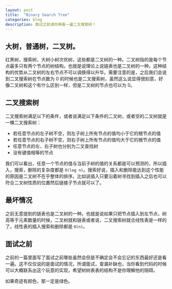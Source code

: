 ```yaml
---
layout: post
title:  "Binary Search Tree"
categories: blog
description: 面试之前请你再看一遍二叉搜索树！
---
```


## 大树，普通树，二叉树。

红黑树，搜索树，大树小树次优树，这些都是二叉树的一种。二叉树指的是每个节点最多只有两个节点的树结构，也就是说理论上说链表也是二叉树的一种。这种结构的优势从二叉树的左右节点不可以调换得以升华。需要注意的是，之后我们会说到二叉搜索树在节点数为 0 的时候也是二叉搜索树，虽然这么说显得很刻意，好像二叉树和这个有什么区别一样，但是二叉树的节点也可以为 0。

## 二叉搜索树

二叉搜索树满足以下的条件，或者说满足以下条件的二叉树，或者空的二叉树就是一棵二叉搜索树：

- 若任意节点的左子树不空，则左子树上所有节点的值均小于它的根节点的值
- 若任意节点的右子树不空，则右子树上所有节点的值均大于它的根节点的值
- 任意节点的左、右子树也分别为二叉查找树
- 没有键值相等的节点

我们可以看出，任意一个节点的值与当前子树的值的关系都是可以预测的，所以插入，搜索，删除的复杂度都是 `O(log n)`。搜索好说，插入和删除能达到这个性能的原因是二叉树不在乎整体的排序。比如说插入只要沿着树寻找到插入之后也可以符合二叉树性质的位置然后链接子节点就可以了。

## 最坏情况

之前无意提到的链表也是二叉树的一种。也就是说如果只把节点插入到左节点，树高等于元素数量的时候，二叉树就和链表或者说，二叉搜索树就合线性表是一样的了。线性表的插入搜索和删除都是 `O(n)`。

## 面试之前

之前的一篇里面写了面试之前哪些虽然会但是不确定会不会忘记的东西最好还是看一遍。这不仅仅说的是面试的情况，所谓面试，查漏补缺也，当你看到代码的时候可以大概联系出这个玩意的实现，希望树树表表的结构不是你理解他的阻碍。

如果奇迹有颜色，那一定是绿色。
